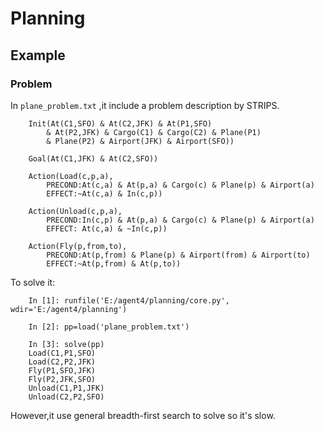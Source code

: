 # Planning

## Example

### Problem

In `plane_problem.txt` ,it include a problem description by STRIPS.

		Init(At(C1,SFO) & At(C2,JFK) & At(P1,SFO) 
			& At(P2,JFK) & Cargo(C1) & Cargo(C2) & Plane(P1)
			& Plane(P2) & Airport(JFK) & Airport(SFO))

		Goal(At(C1,JFK) & At(C2,SFO))

		Action(Load(c,p,a),
			PRECOND:At(c,a) & At(p,a) & Cargo(c) & Plane(p) & Airport(a)
			EFFECT:~At(c,a) & In(c,p))

		Action(Unload(c,p,a),
			PRECOND:In(c,p) & At(p,a) & Cargo(c) & Plane(p) & Airport(a)
			EFFECT: At(c,a) & ~In(c,p))

		Action(Fly(p,from,to),
			PRECOND:At(p,from) & Plane(p) & Airport(from) & Airport(to)
			EFFECT:~At(p,from) & At(p,to))
	
To solve it:

		In [1]: runfile('E:/agent4/planning/core.py', wdir='E:/agent4/planning')

		In [2]: pp=load('plane_problem.txt')

		In [3]: solve(pp)
		Load(C1,P1,SFO)
		Load(C2,P2,JFK)
		Fly(P1,SFO,JFK)
		Fly(P2,JFK,SFO)
		Unload(C1,P1,JFK)
		Unload(C2,P2,SFO)

However,it use general breadth-first search to solve so it's slow.